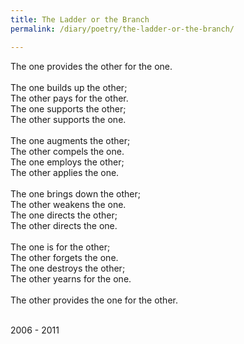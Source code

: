 ```yaml
---
title: The Ladder or the Branch
permalink: /diary/poetry/the-ladder-or-the-branch/

---
```

<div class="poetry">

The one provides the other for the one.<br/>
<br/>
The one builds up the other;<br/>
The other pays for the other.<br/>
The one supports the other;<br/>
The other supports the one.<br/>
<br/>
The one augments the other;<br/>
The other compels the one.<br/>
The one employs the other;<br/>
The other applies the one.<br/>
<br/>
The one brings down the other;<br/>
The other weakens the one.<br/>
The one directs the other;<br/>
The other directs the one.<br/>
<br/>
The one is for the other;<br/>
The other forgets the one.<br/>
The one destroys the other;<br/>
The other yearns for the one.<br/>
<br/>
The other provides the one for the other.<br/>
<br/>

<div class="poetry_date">2006 - 2011</div>



</div>
